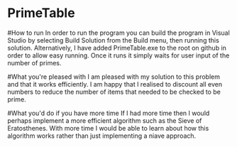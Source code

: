 # PrimeTable

#How to run
In order to run the program you can build the program in Visual Studio by selecting Build Solution from the Build menu, then running this solution.
Alternatively, I have added PrimeTable.exe to the root on github in order to allow easy running.
Once it runs it simply waits for user input of the number of primes.

#What you're pleased with
I am pleased with my solution to this problem and that it works efficiently.
I am happy that I realised to discount all even numbers to reduce the number of items that needed to be checked to be prime.

#What you'd do if you have more time
If I had more time then I would perhaps implement a more efficient algorithm such as the Sieve of Eratosthenes.
With more time I would be able to learn about how this algorithm works rather than just implementing a niave approach.

